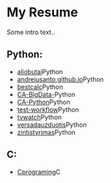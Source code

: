 # My Resume

Some intro text..

## Python:
- [aliobutai](https://github.com/AndrejusAnto/aliobutai)Python
- [andrejusanto.github.io](https://github.com/AndrejusAnto/andrejusanto.github.io)Python
- [bestcalc](https://github.com/AndrejusAnto/bestcalc)Python
- [CA-BigData-](https://github.com/AndrejusAnto/CA-BigData-)Python
- [CA-Python](https://github.com/AndrejusAnto/CA-Python)Python
- [test-workflow](https://github.com/AndrejusAnto/test-workflow)Python
- [tvwatch](https://github.com/AndrejusAnto/tvwatch)Python
- [versadauzduotis](https://github.com/AndrejusAnto/versadauzduotis)Python
- [zintistyrimas](https://github.com/AndrejusAnto/zintistyrimas)Python


## C:
- [Cprograming](https://github.com/AndrejusAnto/Cprograming)C


